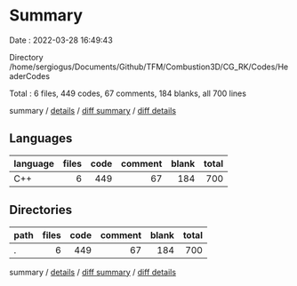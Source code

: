 # Summary

Date : 2022-03-28 16:49:43

Directory /home/sergiogus/Documents/Github/TFM/Combustion3D/CG_RK/Codes/HeaderCodes

Total : 6 files,  449 codes, 67 comments, 184 blanks, all 700 lines

summary / [details](details.md) / [diff summary](diff.md) / [diff details](diff-details.md)

## Languages
| language | files | code | comment | blank | total |
| :--- | ---: | ---: | ---: | ---: | ---: |
| C++ | 6 | 449 | 67 | 184 | 700 |

## Directories
| path | files | code | comment | blank | total |
| :--- | ---: | ---: | ---: | ---: | ---: |
| . | 6 | 449 | 67 | 184 | 700 |

summary / [details](details.md) / [diff summary](diff.md) / [diff details](diff-details.md)